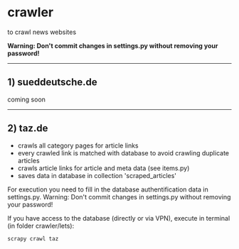 # crawler
to crawl news websites


**Warning: Don't commit changes in settings.py without removing your password!**

----------------------------------------------------------
## 1) sueddeutsche.de

coming soon



----------------------------------------------------------

## 2) taz.de

- crawls all category pages for article links
- every crawled link is matched with database to avoid crawling duplicate articles 
- crawls article links for article and meta data (see items.py)
- saves data in database in collection 'scraped_articles' 

For execution you need to fill in the database authentification data in settings.py. 
Warning: Don't commit changes in settings.py without removing your password!
 
If you have access to the database (directly or via VPN), 
execute in terminal (in folder crawler/lets):

`scrapy crawl taz`

